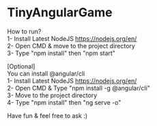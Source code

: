 # TinyAngularGame
How to run?  
1- Install Latest NodeJS https://nodejs.org/en/  
2- Open CMD & move to the project directory  
3- Type "npm install" then "npm start"  
  
[Optional]  
You can install @angular/cli  
1- Install Latest NodeJS https://nodejs.org/en/  
2- Open CMD & Type "npm install -g @angular/cli"  
3- Move to the project directory  
4- Type "npm install" then "ng serve -o"  
  
Have fun & feel free to ask :)  
